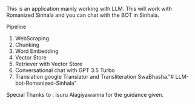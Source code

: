 This is an application mainly working with LLM.
This will work with Romanized Sinhala and you can chat with the BOT in Sinhala.

Pipeline

1. WebScraping
2. Chunking
3. Word Embedding
4. Vector Store
5. Retriever with Vector Store
6. Conversational chat with GPT 3.5 Turbo
7. Translation google Translator and Transliteration SwaBhasha."# LLM-bot-Romanized-Sinhala" 

Special Thanks to :
Isuru Alagiyawanna for the guidance given.
